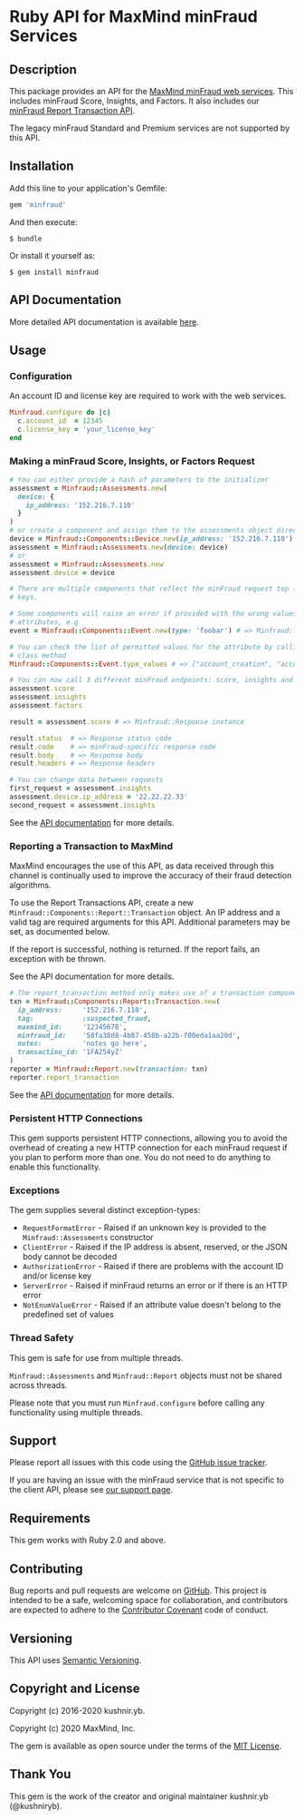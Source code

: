 # Ruby API for MaxMind minFraud Services

## Description

This package provides an API for the [MaxMind minFraud web
services](https://dev.maxmind.com/minfraud/). This includes minFraud Score,
Insights, and Factors. It also includes our [minFraud Report Transaction
API](https://dev.maxmind.com/minfraud/report-transaction/).

The legacy minFraud Standard and Premium services are not supported by this
API.

## Installation

Add this line to your application's Gemfile:

```ruby
gem 'minfraud'
```

And then execute:

```
$ bundle
```

Or install it yourself as:

```
$ gem install minfraud
```

## API Documentation

More detailed API documentation is available
[here](https://www.rubydoc.info/gems/minfraud).

## Usage

### Configuration

An account ID and license key are required to work with the web services.

```ruby
Minfraud.configure do |c|
  c.account_id  = 12345
  c.license_key = 'your_license_key'
end
````

### Making a minFraud Score, Insights, or Factors Request

```ruby
# You can either provide a hash of parameters to the initializer
assessment = Minfraud::Assessments.new(
  device: {
    ip_address: '152.216.7.110'
  }
)
# or create a component and assign them to the assessments object directly
device = Minfraud::Components::Device.new(ip_address: '152.216.7.110')
assessment = Minfraud::Assessments.new(device: device)
# or
assessment = Minfraud::Assessments.new
assessment.device = device

# There are multiple components that reflect the minFraud request top level
# keys.

# Some components will raise an error if provided with the wrong values for
# attributes, e.g
event = Minfraud::Components::Event.new(type: 'foobar') # => Minfraud::NotEnumValueError

# You can check the list of permitted values for the attribute by calling a
# class method
Minfraud::Components::Event.type_values # => ["account_creation", "account_login", ....]

# You can now call 3 different minFraud endpoints: score, insights and factors
assessment.score
assessment.insights
assessment.factors

result = assessment.score # => Minfraud::Response instance

result.status  # => Response status code
result.code    # => minFraud-specific response code
result.body    # => Response body
result.headers # => Response headers

# You can change data between requests
first_request = assessment.insights
assessment.device.ip_address = '22.22.22.33'
second_request = assessment.insights
```

See the [API documentation](https://www.rubydoc.info/gems/minfraud) for
more details.

### Reporting a Transaction to MaxMind

MaxMind encourages the use of this API, as data received through this
channel is continually used to improve the accuracy of their fraud
detection algorithms.

To use the Report Transactions API, create a new
`Minfraud::Components::Report::Transaction` object. An IP address and a
valid tag are required arguments for this API. Additional parameters may be
set, as documented below.

If the report is successful, nothing is returned. If the report fails, an
exception with be thrown.

See the API documentation for more details.

```ruby
# The report_transaction method only makes use of a transaction component:
txn = Minfraud::Components::Report::Transaction.new(
  ip_address:     '152.216.7.110',
  tag:            :suspected_fraud,
  maxmind_id:     '12345678',
  minfraud_id:    '58fa38d8-4b87-458b-a22b-f00eda1aa20d',
  notes:          'notes go here',
  transaction_id: '1FA254yZ'
)
reporter = Minfraud::Report.new(transaction: txn)
reporter.report_transaction
```

See the [API documentation](https://www.rubydoc.info/gems/minfraud) for
more details.

### Persistent HTTP Connections

This gem supports persistent HTTP connections, allowing you to avoid the
overhead of creating a new HTTP connection for each minFraud request if you
plan to perform more than one. You do not need to do anything to enable
this functionality.

### Exceptions

The gem supplies several distinct exception-types:

* `RequestFormatError` - Raised if an unknown key is provided to the
  `Minfraud::Assessments` constructor
* `ClientError` - Raised if the IP address is absent, reserved, or the JSON
  body cannot be decoded
* `AuthorizationError` - Raised if there are problems with the account ID
  and/or license key
* `ServerError` - Raised if minFraud returns an error or if there is an
  HTTP error
* `NotEnumValueError` - Raised if an attribute value doesn't belong to the
  predefined set of values

### Thread Safety

This gem is safe for use from multiple threads.

`Minfraud::Assessments` and `Minfraud::Report` objects must not be shared
across threads.

Please note that you must run `Minfraud.configure` before calling any
functionality using multiple threads.

## Support

Please report all issues with this code using the
[GitHub issue tracker](https://github.com/maxmind/minfraud-api-ruby/issues).

If you are having an issue with the minFraud service that is not specific
to the client API, please see
[our support page](https://www.maxmind.com/en/support).

## Requirements

This gem works with Ruby 2.0 and above.

## Contributing

Bug reports and pull requests are welcome on
[GitHub](https://github.com/maxmind/minfraud-api-ruby). This project is
intended to be a safe, welcoming space for collaboration, and contributors
are expected to adhere to the [Contributor
Covenant](https://contributor-covenant.org) code of conduct.

## Versioning

This API uses [Semantic Versioning](https://semver.org/).

## Copyright and License

Copyright (c) 2016-2020 kushnir.yb.

Copyright (c) 2020 MaxMind, Inc.

The gem is available as open source under the terms of the [MIT
License](https://opensource.org/licenses/MIT).

## Thank You

This gem is the work of the creator and original maintainer kushnir.yb
(@kushniryb).

